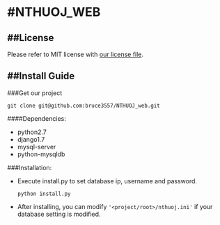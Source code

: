 #NTHUOJ_WEB
=======

##License
---
Please refer to MIT license with [our license file](https://github.com/bruce3557/NTHUOJ_web/blob/master/LICENSE).

##Install Guide
---

###Get our project
```
git clone git@github.com:bruce3557/NTHUOJ_web.git
```

####Dependencies: 
* python2.7 
* django1.7
* mysql-server
* python-mysqldb

###Installation:
* Execute install.py to set database ip, username and password.
    ```
    python install.py
    ```

* After installing, you can modify `'<project/root>/nthuoj.ini'` if your database setting is modified.


